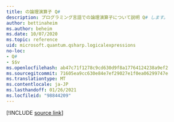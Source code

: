 ```yaml
---
title: の論理演算子 Q#
description: プログラミング言語での論理演算子について説明 Q# します。
author: bettinaheim
ms.author: beheim
ms.date: 10/07/2020
ms.topic: reference
uid: microsoft.quantum.qsharp.logicalexpressions
no-loc:
- Q#
- $$v
ms.openlocfilehash: ab47c71f1278c9cd630d9f8a17764124238a9ef2
ms.sourcegitcommit: 71605ea9cc630e84e7ef29027e1f0ea06299747e
ms.translationtype: MT
ms.contentlocale: ja-JP
ms.lasthandoff: 01/26/2021
ms.locfileid: "98844209"
---
```

<!---
# Logical operators in Q#
-->

[!INCLUDE [source link](~/includes/qsharp-language/Specifications/Language/3_Expressions/LogicalExpressions.md)]

